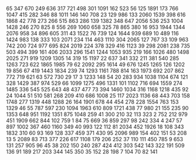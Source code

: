 65
347
670
249
636
317
721
498
301
1091
162
523
56
125
1891
173
766
1047
415
282
346
88
1011
146
140
708
23
129
986
133
2060
1539
398
616
1868
42
778
273
266
515
863
286
139
1382
348
647
2056
536
253
1004
1428
246
270
825
8
556
269
1060
658
325
78
865
380
16
953
1944
1344
2076
958
34
896
605
311
43
1522
76
739
124
1644
939
689
10
489
116
1424
983
138
333
103
2071
234
114
463
1110
304
2065
127
767
33
109
963
742
200
724
977
695
824
2019
224
378
329
416
1123
39
298
2081
238
735
503
494
399
161
406
2033
296
1541
1244
1053
935
219
166
1026
480
1498
2025
271
919
1209
1305
14
319
15
1197
22
637
341
332
211
381
540
285
1263
723
622
1865
1985
79
62
2092
295
1614
49
676
1245
1265
126
1202
19
856
67
419
1443
1834
239
74
1293
1161
788
814
163
1973
692
207
862
772
719
621
63
572
730
29
17
3
1233
148
54
20
283
934
1038
1104
674
121
328
1429
387
974
529
66
1099
1275
496
1331
101
1102
716
694
1559
274
1485
336
545
525
643
48
437
477
73
394
1460
1034
316
1168
1218
435
92
24
1044
51
510
581
268
209
410
686
1008
25
117
2023
1136
68
443
703
158
1748
277
1319
448
1288
26
164
1901
678
44
454
278
228
1554
763
153
1329
46
55
787
597
230
1094
1963
610
809
1721
438
77
980
21
155
235
90
1353
648
951
1192
1351
875
1048
259
41
300
210
32
113
323
2
752
212
979
451
1909
662
844
102
759
1
84
75
669
36
859
297
98
242
334
4
247
57
897
1002
367
460
1160
349
40
993
122
112
81
2034
452
1926
18
108
343
1832
310
60
93
169
128
337
459
371
430
95
2096
989
154
402
151
53
208
13
5
2089
83
713
377
226
617
1108
179
206
252
37
110
111
450
785
9
653
131
257
905
96
45
38
202
150
240
287
424
412
303
542
143
322
191
509
136
91
189
217
203
344
145
350
35
152
28
198
7
104
70
82
141